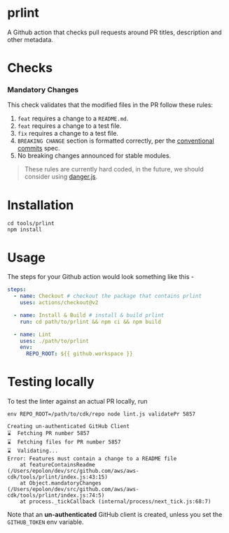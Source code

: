 # prlint

A Github action that checks pull requests around PR titles, description and other metadata.

# Checks

### Mandatory Changes

This check validates that the modified files in the PR follow these rules:

1. `feat` requires a change to a `README.md`.
2. `feat` requires a change to a test file.
3. `fix` requires a change to a test file.
4. `BREAKING CHANGE` section is formatted correctly, per the [conventional commits] spec.
5. No breaking changes announced for stable modules.

> These rules are currently hard coded, in the future, we should consider using [danger.js](https://danger.systems/js/).

[conventional commits]: https://www.conventionalcommits.org

# Installation

```console
cd tools/prlint
npm install
```

# Usage

The steps for your Github action would look something like this -

```yaml
steps:
  - name: Checkout # checkout the package that contains prlint
    uses: actions/checkout@v2

  - name: Install & Build # install & build prlint
    run: cd path/to/prlint && npm ci && npm build

  - name: Lint
    uses: ./path/to/prlint
    env:
      REPO_ROOT: ${{ github.workspace }}
```

# Testing locally

To test the linter against an actual PR locally, run

```console
env REPO_ROOT=/path/to/cdk/repo node lint.js validatePr 5857

Creating un-authenticated GitHub Client
⌛  Fetching PR number 5857
⌛  Fetching files for PR number 5857
⌛  Validating...
Error: Features must contain a change to a README file
    at featureContainsReadme (/Users/epolon/dev/src/github.com/aws/aws-cdk/tools/prlint/index.js:43:15)
    at Object.mandatoryChanges (/Users/epolon/dev/src/github.com/aws/aws-cdk/tools/prlint/index.js:74:5)
    at process._tickCallback (internal/process/next_tick.js:68:7)
```

Note that an **un-authenticated** GitHub client is created, unless you set the `GITHUB_TOKEN` env variable.
